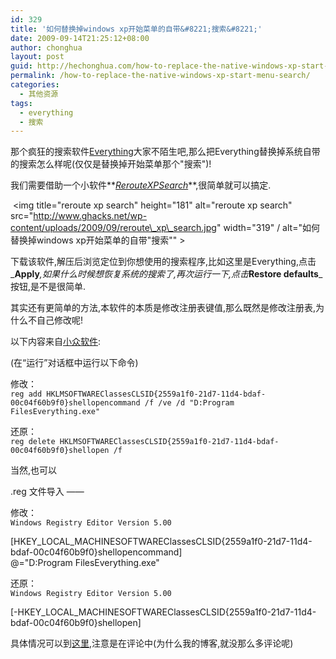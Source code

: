 ```yaml
---
id: 329
title: '如何替换掉windows xp开始菜单的自带&#8221;搜索&#8221;'
date: 2009-09-14T21:25:12+08:00
author: chonghua
layout: post
guid: http://hechonghua.com/how-to-replace-the-native-windows-xp-start-menu-search/
permalink: /how-to-replace-the-native-windows-xp-start-menu-search/
categories:
  - 其他资源
tags:
  - everything
  - 搜索
---
```

那个疯狂的搜索软件<a href="http://www.voidtools.com/" target="_blank">Everything</a>大家不陌生吧,那么把Everything替换掉系统自带的搜索怎么样呢(仅仅是替换掉开始菜单那个"搜索")!

<!--more-->

我们需要借助一个小软件**_<a href="http://www.winhelponline.com/downloadattachment.php?aId=827039acf330070742d0f3e818efe9e7&articleId=99" target="_blank">RerouteXPSearch</a>_**,很简单就可以搞定.

&#160;<img title="reroute xp search" height="181" alt="reroute xp search" src="http://www.ghacks.net/wp-content/uploads/2009/09/reroute\_xp\_search.jpg" width="319" / alt="如何替换掉windows xp开始菜单的自带"搜索"" > 

下载该软件,解压后浏览定位到你想使用的搜索程序,比如这里是Everything,点击_**Apply**_,如果什么时候想恢复系统的搜索了,再次运行一下,点击_**Restore defaults**_按钮,是不是很简单.

其实还有更简单的方法,本软件的本质是修改注册表键值,那么既然是修改注册表,为什么不自己修改呢!

以下内容来自<a href="http://www.appinn.com/" target="_blank">小众软件</a>:

(在“运行”对话框中运行以下命令)

修改：  
`reg add HKLMSOFTWAREClassesCLSID{2559a1f0-21d7-11d4-bdaf-00c04f60b9f0}shellopencommand /f /ve /d "D:Program FilesEverything.exe"`

还原：  
`reg delete HKLMSOFTWAREClassesCLSID{2559a1f0-21d7-11d4-bdaf-00c04f60b9f0}shellopen /f`

当然,也可以 

.reg 文件导入 ——

修改：  
`Windows Registry Editor Version 5.00`

[HKEY\_LOCAL\_MACHINESOFTWAREClassesCLSID{2559a1f0-21d7-11d4-bdaf-00c04f60b9f0}shellopencommand]  
@="D:Program FilesEverything.exe"

还原：  
`Windows Registry Editor Version 5.00`

[-HKEY\_LOCAL\_MACHINESOFTWAREClassesCLSID{2559a1f0-21d7-11d4-bdaf-00c04f60b9f0}shellopen]

具体情况可以到<a href="http://www.appinn.com/reroutexpsearch/" target="_blank">这里</a>,注意是在评论中(为什么我的博客,就没那么多评论呢)
